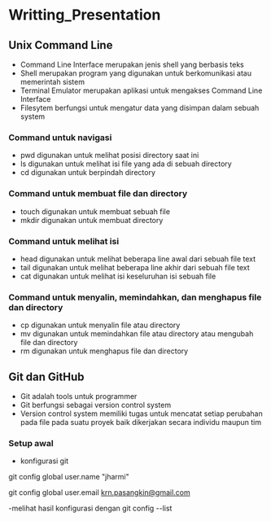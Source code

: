 # Writting_Presentation

## Unix Command Line
* Command Line Interface merupakan jenis shell yang berbasis teks 
* Shell merupakan program yang digunakan untuk berkomunikasi atau memerintah sistem
* Terminal Emulator merupakan aplikasi untuk mengakses Command Line Interface
* Filesytem berfungsi untuk mengatur data yang disimpan dalam sebuah system

### Command untuk navigasi
- pwd digunakan untuk melihat posisi directory saat ini
- ls digunakan untuk melihat isi file yang ada di sebuah directory
- cd digunakan untuk berpindah directory

### Command untuk membuat file dan directory
- touch digunakan untuk membuat sebuah file
- mkdir digunakan untuk membuat directory

### Command untuk melihat isi
- head digunakan untuk melihat beberapa line awal dari sebuah file text
- tail digunakan untuk melihat beberapa line akhir dari sebuah file text
- cat digunakan untuk melihat isi keseluruhan isi sebuah file

### Command untuk menyalin, memindahkan, dan menghapus file dan directory
- cp digunakan untuk menyalin file atau directory
- mv digunakan untuk memindahkan file atau directory atau mengubah file dan directory
- rm digunakan untuk menghapus file dan directory

## Git dan GitHub
- Git adalah tools untuk programmer
- Git berfungsi sebagai version control system
- Version control system memiliki tugas untuk mencatat setiap perubahan pada file pada suatu proyek baik dikerjakan secara individu maupun tim

### Setup awal
- konfigurasi git

git config global user.name "jharmi"

git config global user.email krn.pasangkin@gmail.com

-melihat hasil konfigurasi dengan git config --list
